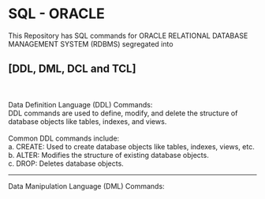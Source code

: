 # SQL - ORACLE
This Repository has SQL commands for ORACLE RELATIONAL DATABASE MANAGEMENT SYSTEM (RDBMS) segregated into <h2>[DDL, DML, DCL and TCL]</h2> <br>
<br>
Data Definition Language (DDL) Commands: <br>
DDL commands are used to define, modify, and delete the structure of database objects like tables, indexes, and views. <br>
<br>
Common DDL commands include: <br>
a. CREATE: Used to create database objects like tables, indexes, views, etc. <br>
b. ALTER: Modifies the structure of existing database objects. <br>
c. DROP: Deletes database objects. <br>
<hr>
Data Manipulation Language (DML) Commands: <br>
